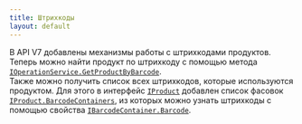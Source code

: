 ```yaml
---
title: Штрихкоды
layout: default
---
```


В API V7 добавлены механизмы работы с штрихкодами продуктов. Теперь можно найти продукт по штрихкоду с помощью метода [`IOperationService.GetProductByBarcode`](https://iiko.github.io/front.api.sdk/v7/html/M_Resto_Front_Api_IOperationService_GetProductByBarcode.htm).  
Также можно получить список всех штрихкодов, которые используются продуктом. Для этого в интерфейс [`IProduct`](https://iiko.github.io/front.api.sdk/v7/html/T_Resto_Front_Api_Data_Assortment_IProduct.htm) добавлен список фасовок [`IProduct.BarcodeContainers`](https://iiko.github.io/front.api.sdk/v7/html/P_Resto_Front_Api_Data_Assortment_IProduct_BarcodeContainers.htm), из которых можно узнать штрихкоды с помощью свойства [`IBarcodeContainer.Barcode`](https://iiko.github.io/front.api.sdk/v7/html/P_Resto_Front_Api_Data_Assortment_IBarcodeContainer_Barcode.htm).